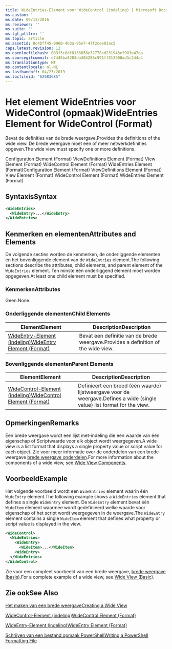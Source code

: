 ```yaml
---
title: WideEntries-Element voor WideControl (indeling) | Microsoft Docs
ms.custom: ''
ms.date: 09/13/2016
ms.reviewer: ''
ms.suite: ''
ms.tgt_pltfrm: ''
ms.topic: article
ms.assetid: 0c4bff45-0960-4b3a-95e7-47f2cee03ac5
caps.latest.revision: 12
ms.openlocfilehash: 083f3c8df8136858e32778ed231943ef983e47aa
ms.sourcegitcommit: e7445ba8203da304286c591ff513900ad1c244a4
ms.translationtype: MT
ms.contentlocale: nl-NL
ms.lasthandoff: 04/23/2019
ms.locfileid: "62083685"
---
```

# <a name="wideentries-element-for-widecontrol-format"></a><span data-ttu-id="6a9a3-102">Het element WideEntries voor WideControl (opmaak)</span><span class="sxs-lookup"><span data-stu-id="6a9a3-102">WideEntries Element for WideControl (Format)</span></span>

<span data-ttu-id="6a9a3-103">Bevat de definities van de brede weergave.</span><span class="sxs-lookup"><span data-stu-id="6a9a3-103">Provides the definitions of the wide view.</span></span> <span data-ttu-id="6a9a3-104">De brede weergave moet een of meer netwerkdefinities opgeven.</span><span class="sxs-lookup"><span data-stu-id="6a9a3-104">The wide view must specify one or more definitions.</span></span>

<span data-ttu-id="6a9a3-105">Configuration Element (Format) ViewDefinitions Element (Format) View Element (Format) WideControl Element (Format) WideEntries Element (Format)</span><span class="sxs-lookup"><span data-stu-id="6a9a3-105">Configuration Element (Format) ViewDefinitions Element (Format) View Element (Format) WideControl Element (Format) WideEntries Element (Format)</span></span>

## <a name="syntax"></a><span data-ttu-id="6a9a3-106">Syntaxis</span><span class="sxs-lookup"><span data-stu-id="6a9a3-106">Syntax</span></span>

```xml
<WideEntries>
  <WideEntry>...</WideEntry>
</WideEntries>

```

## <a name="attributes-and-elements"></a><span data-ttu-id="6a9a3-107">Kenmerken en elementen</span><span class="sxs-lookup"><span data-stu-id="6a9a3-107">Attributes and Elements</span></span>

<span data-ttu-id="6a9a3-108">De volgende secties worden de kenmerken, de onderliggende elementen en het bovenliggende element van de `WideEntries` element.</span><span class="sxs-lookup"><span data-stu-id="6a9a3-108">The following sections describe the attributes, child elements, and parent element of the `WideEntries` element.</span></span> <span data-ttu-id="6a9a3-109">Ten minste één onderliggend element moet worden opgegeven.</span><span class="sxs-lookup"><span data-stu-id="6a9a3-109">At least one child element must be specified.</span></span>

### <a name="attributes"></a><span data-ttu-id="6a9a3-110">Kenmerken</span><span class="sxs-lookup"><span data-stu-id="6a9a3-110">Attributes</span></span>

<span data-ttu-id="6a9a3-111">Geen.</span><span class="sxs-lookup"><span data-stu-id="6a9a3-111">None.</span></span>

### <a name="child-elements"></a><span data-ttu-id="6a9a3-112">Onderliggende elementen</span><span class="sxs-lookup"><span data-stu-id="6a9a3-112">Child Elements</span></span>

|<span data-ttu-id="6a9a3-113">Element</span><span class="sxs-lookup"><span data-stu-id="6a9a3-113">Element</span></span>|<span data-ttu-id="6a9a3-114">Description</span><span class="sxs-lookup"><span data-stu-id="6a9a3-114">Description</span></span>|
|-------------|-----------------|
|[<span data-ttu-id="6a9a3-115">WideEntry-Element (indeling)</span><span class="sxs-lookup"><span data-stu-id="6a9a3-115">WideEntry Element (Format)</span></span>](./wideentry-element-for-widecontrol-format.md)|<span data-ttu-id="6a9a3-116">Bevat een definitie van de brede weergave.</span><span class="sxs-lookup"><span data-stu-id="6a9a3-116">Provides a definition of the wide view.</span></span>|

### <a name="parent-elements"></a><span data-ttu-id="6a9a3-117">Bovenliggende elementen</span><span class="sxs-lookup"><span data-stu-id="6a9a3-117">Parent Elements</span></span>

|<span data-ttu-id="6a9a3-118">Element</span><span class="sxs-lookup"><span data-stu-id="6a9a3-118">Element</span></span>|<span data-ttu-id="6a9a3-119">Description</span><span class="sxs-lookup"><span data-stu-id="6a9a3-119">Description</span></span>|
|-------------|-----------------|
|[<span data-ttu-id="6a9a3-120">WideControl-Element (indeling)</span><span class="sxs-lookup"><span data-stu-id="6a9a3-120">WideControl Element (Format)</span></span>](./widecontrol-element-format.md)|<span data-ttu-id="6a9a3-121">Definieert een breed (één waarde) lijstweergave voor de weergave.</span><span class="sxs-lookup"><span data-stu-id="6a9a3-121">Defines a wide (single value) list format for the view.</span></span>|

## <a name="remarks"></a><span data-ttu-id="6a9a3-122">Opmerkingen</span><span class="sxs-lookup"><span data-stu-id="6a9a3-122">Remarks</span></span>

<span data-ttu-id="6a9a3-123">Een brede weergave wordt een lijst met-indeling die een waarde van één eigenschap of Scriptwaarde voor elk object wordt weergegeven.</span><span class="sxs-lookup"><span data-stu-id="6a9a3-123">A wide view is a list format that displays a single property value or script value for each object.</span></span> <span data-ttu-id="6a9a3-124">Zie voor meer informatie over de onderdelen van een brede weergave [brede weergave onderdelen](./creating-a-wide-view.md).</span><span class="sxs-lookup"><span data-stu-id="6a9a3-124">For more information about the components of a wide view, see [Wide View Components](./creating-a-wide-view.md).</span></span>

## <a name="example"></a><span data-ttu-id="6a9a3-125">Voorbeeld</span><span class="sxs-lookup"><span data-stu-id="6a9a3-125">Example</span></span>

<span data-ttu-id="6a9a3-126">Het volgende voorbeeld wordt een `WideEntries` element waarin één `WideEntry` element.</span><span class="sxs-lookup"><span data-stu-id="6a9a3-126">The following example shows a `WideEntries` element that defines a single `WideEntry` element.</span></span> <span data-ttu-id="6a9a3-127">De `WideEntry` element bevat één `WideItem` element waarmee wordt gedefinieerd welke waarde voor eigenschap of het script wordt weergegeven in de weergave.</span><span class="sxs-lookup"><span data-stu-id="6a9a3-127">The `WideEntry` element contains a single `WideItem` element that defines what property or script value is displayed in the view.</span></span>

```xml
<WideControl>
  <WideEntries>
    <WideEntry>
      <WideItem>...</WideItem>
    <WideEntry>
  </WideEntries>
</WideControl>
```

<span data-ttu-id="6a9a3-128">Zie voor een compleet voorbeeld van een brede weergave, [brede weergave (basis)](./wide-view-basic.md).</span><span class="sxs-lookup"><span data-stu-id="6a9a3-128">For a complete example of a wide view, see [Wide View (Basic)](./wide-view-basic.md).</span></span>

## <a name="see-also"></a><span data-ttu-id="6a9a3-129">Zie ook</span><span class="sxs-lookup"><span data-stu-id="6a9a3-129">See Also</span></span>

[<span data-ttu-id="6a9a3-130">Het maken van een brede weergave</span><span class="sxs-lookup"><span data-stu-id="6a9a3-130">Creating a Wide View</span></span>](./creating-a-wide-view.md)

[<span data-ttu-id="6a9a3-131">WideControl-Element (indeling)</span><span class="sxs-lookup"><span data-stu-id="6a9a3-131">WideControl Element (Format)</span></span>](./widecontrol-element-format.md)

[<span data-ttu-id="6a9a3-132">WideEntry-Element (indeling)</span><span class="sxs-lookup"><span data-stu-id="6a9a3-132">WideEntry Element (Format)</span></span>](./wideentry-element-for-widecontrol-format.md)

[<span data-ttu-id="6a9a3-133">Schrijven van een bestand opmaak PowerShell</span><span class="sxs-lookup"><span data-stu-id="6a9a3-133">Writing a PowerShell Formatting File</span></span>](./writing-a-powershell-formatting-file.md)
